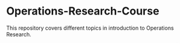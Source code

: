 # Operations-Research-Course
This repository covers different topics in introduction to Operations Research.
